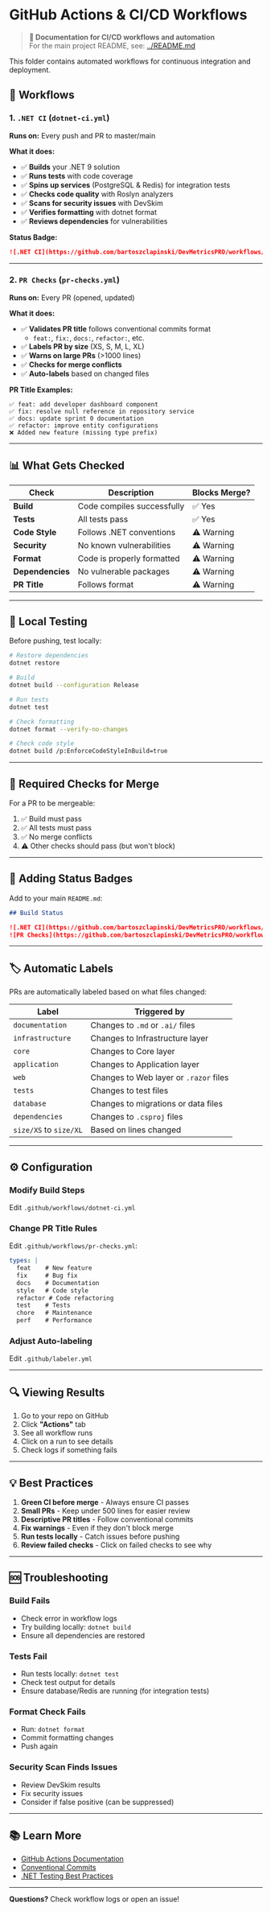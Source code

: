 # GitHub Actions & CI/CD Workflows

> **📖 Documentation for CI/CD workflows and automation**  
> For the main project README, see: [../README.md](../README.md)

This folder contains automated workflows for continuous integration and deployment.

## 🚀 Workflows

### 1. `.NET CI` (`dotnet-ci.yml`)
**Runs on:** Every push and PR to master/main

**What it does:**
- ✅ **Builds** your .NET 9 solution
- ✅ **Runs tests** with code coverage
- ✅ **Spins up services** (PostgreSQL & Redis) for integration tests
- ✅ **Checks code quality** with Roslyn analyzers
- ✅ **Scans for security issues** with DevSkim
- ✅ **Verifies formatting** with dotnet format
- ✅ **Reviews dependencies** for vulnerabilities

**Status Badge:**
```markdown
![.NET CI](https://github.com/bartoszclapinski/DevMetricsPRO/workflows/.NET%20CI/badge.svg)
```

---

### 2. `PR Checks` (`pr-checks.yml`)
**Runs on:** Every PR (opened, updated)

**What it does:**
- ✅ **Validates PR title** follows conventional commits format
  - `feat:`, `fix:`, `docs:`, `refactor:`, etc.
- ✅ **Labels PR by size** (XS, S, M, L, XL)
- ✅ **Warns on large PRs** (>1000 lines)
- ✅ **Checks for merge conflicts**
- ✅ **Auto-labels** based on changed files

**PR Title Examples:**
```
✅ feat: add developer dashboard component
✅ fix: resolve null reference in repository service
✅ docs: update sprint 0 documentation
✅ refactor: improve entity configurations
❌ Added new feature (missing type prefix)
```

---

## 📊 What Gets Checked

| Check | Description | Blocks Merge? |
|-------|-------------|---------------|
| **Build** | Code compiles successfully | ✅ Yes |
| **Tests** | All tests pass | ✅ Yes |
| **Code Style** | Follows .NET conventions | ⚠️ Warning |
| **Security** | No known vulnerabilities | ⚠️ Warning |
| **Format** | Code is properly formatted | ⚠️ Warning |
| **Dependencies** | No vulnerable packages | ⚠️ Warning |
| **PR Title** | Follows format | ⚠️ Warning |

---

## 🔧 Local Testing

Before pushing, test locally:

```bash
# Restore dependencies
dotnet restore

# Build
dotnet build --configuration Release

# Run tests
dotnet test

# Check formatting
dotnet format --verify-no-changes

# Check code style
dotnet build /p:EnforceCodeStyleInBuild=true
```

---

## 🎯 Required Checks for Merge

For a PR to be mergeable:
1. ✅ Build must pass
2. ✅ All tests must pass
3. ✅ No merge conflicts
4. ⚠️ Other checks should pass (but won't block)

---

## 📝 Adding Status Badges

Add to your main `README.md`:

```markdown
## Build Status

![.NET CI](https://github.com/bartoszclapinski/DevMetricsPRO/workflows/.NET%20CI/badge.svg)
![PR Checks](https://github.com/bartoszclapinski/DevMetricsPRO/workflows/PR%20Checks/badge.svg)
```

---

## 🏷️ Automatic Labels

PRs are automatically labeled based on what files changed:

| Label | Triggered by |
|-------|-------------|
| `documentation` | Changes to `.md` or `.ai/` files |
| `infrastructure` | Changes to Infrastructure layer |
| `core` | Changes to Core layer |
| `application` | Changes to Application layer |
| `web` | Changes to Web layer or `.razor` files |
| `tests` | Changes to test files |
| `database` | Changes to migrations or data files |
| `dependencies` | Changes to `.csproj` files |
| `size/XS` to `size/XL` | Based on lines changed |

---

## ⚙️ Configuration

### Modify Build Steps
Edit `.github/workflows/dotnet-ci.yml`

### Change PR Title Rules
Edit `.github/workflows/pr-checks.yml`:
```yaml
types: |
  feat    # New feature
  fix     # Bug fix
  docs    # Documentation
  style   # Code style
  refactor # Code refactoring
  test    # Tests
  chore   # Maintenance
  perf    # Performance
```

### Adjust Auto-labeling
Edit `.github/labeler.yml`

---

## 🔍 Viewing Results

1. Go to your repo on GitHub
2. Click **"Actions"** tab
3. See all workflow runs
4. Click on a run to see details
5. Check logs if something fails

---

## 💡 Best Practices

1. **Green CI before merge** - Always ensure CI passes
2. **Small PRs** - Keep under 500 lines for easier review
3. **Descriptive PR titles** - Follow conventional commits
4. **Fix warnings** - Even if they don't block merge
5. **Run tests locally** - Catch issues before pushing
6. **Review failed checks** - Click on failed checks to see why

---

## 🆘 Troubleshooting

### Build Fails
- Check error in workflow logs
- Try building locally: `dotnet build`
- Ensure all dependencies are restored

### Tests Fail
- Run tests locally: `dotnet test`
- Check test output for details
- Ensure database/Redis are running (for integration tests)

### Format Check Fails
- Run: `dotnet format`
- Commit formatting changes
- Push again

### Security Scan Finds Issues
- Review DevSkim results
- Fix security issues
- Consider if false positive (can be suppressed)

---

## 📚 Learn More

- [GitHub Actions Documentation](https://docs.github.com/en/actions)
- [Conventional Commits](https://www.conventionalcommits.org/)
- [.NET Testing Best Practices](https://docs.microsoft.com/en-us/dotnet/core/testing/)

---

**Questions?** Check workflow logs or open an issue!

